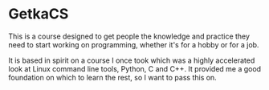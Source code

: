 # GetkaCS

This is a course designed to get people the knowledge and practice they need to start working on programming, whether it's for a hobby or for a job.

It is based in spirit on a course I once took which was a highly accelerated look at Linux command line tools, Python, C and C++. 
It provided me a good foundation on which to learn the rest, so I want to pass this on.
